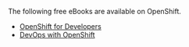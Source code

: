 The following free eBooks are available on OpenShift.

* [OpenShift for Developers](https://www.openshift.com/promotions/for-developers.html)
* [DevOps with OpenShift](https://www.openshift.com/promotions/devops-with-openshift.html)
